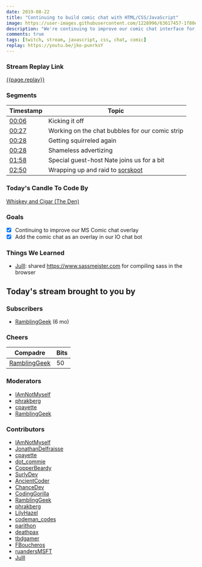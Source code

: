 ```yaml
---
date: 2019-08-22 
title: "Continuing to build comic chat with HTML/CSS/JavaScript"
image: https://user-images.githubusercontent.com/1228996/63617457-1f80e380-c5af-11e9-9fd0-6a116912fe60.png
description: "We're continuing to improve our comic chat interface for chat and actually adding it to our bot."
comments: true
tags: [twitch, stream, javascript, css, chat, comic]
replay: https://youtu.be/jko-punrksY
---
```


### Stream Replay Link

[{{page.replay}}]({{page.replay}})

<!--more-->

### Segments

| Timestamp | Topic
| ---       | ---
| [00:06]({{page.replay}}?t=417.51)     | Kicking it off                                                    |
| [00:27]({{page.replay}}?t=1625.404)   | Working on the chat bubbles for our comic strip                   |
| [00:28]({{page.replay}}?t=1684.701)   | Getting squirreled again                                          |
| [00:28]({{page.replay}}?t=1704.913)   | Shameless advertizing                                             |
| [01:58]({{page.replay}}?t=7080)       | Special guest-host Nate joins us for a bit                        |
| [02:50]({{page.replay}}?t=10258.642)  | Wrapping up and raid to [sorskoot](https://twitch.tv/sorskoot)    |

### Today's Candle To Code By

[Whiskey and Cigar (The Den)](https://amzn.to/30ttzO6)

### Goals

- [x] Continuing to improve our MS Comic chat overlay
- [x] Add the comic chat as an overlay in our IO chat bot

### Things We Learned

- [Julll](https://twitch.tv/julll): shared https://www.sassmeister.com for compiling sass in the browser

## Today's stream brought to you by

### Subscribers

- [RamblingGeek](https://twitch.tv/ramblinggeek) (6 mo)

### Cheers

| Compadre            | Bits        |
| ---                 | ---         |
| [RamblingGeek](https://twitch.tv/ramblinggeek) | 50 |

### Moderators

- [IAmNotMyself](https://twitch.tv/iamnotmyself)
- [phrakberg](https://twitch.tv/phrakberg)
- [cpayette](https://twitch.tv/cpayette)
- [RamblingGeek](https://twitch.tv/ramblinggeek)

### Contributors

- [IAmNotMyself](https://twitch.tv/iamnotmyself)
- [JonathanDelfraisse](https://twitch.tv/jonathandelfraisse)
- [cpayette](https://twitch.tv/cpayette)
- [dot_commie](https://twitch.tv/dot_commie)
- [CopperBeardy](https://twitch.tv/copperbeardy)
- [SurlyDev](https://twitch.tv/surlydev)
- [AncientCoder](https://twitch.tv/ancientcoder)
- [ChanceDev](https://twitch.tv/chancedev)
- [CodingGorilla](https://twitch.tv/codinggorilla)
- [RamblingGeek](https://twitch.tv/ramblinggeek)
- [phrakberg](https://twitch.tv/phrakberg)
- [LilyHazel](https://twitch.tv/lilyhazel)
- [codeman_codes](https://twitch.tv/codeman_codes)
- [parithon](https://twitch.tv/parithon)
- [deathpax](https://twitch.tv/deathpax)
- [tbdgamer](https://twitch.tv/tbdgamer)
- [FBoucheros](https://twitch.tv/fboucheros)
- [ruandersMSFT](https://twitch.tv/ruandersmsft)
- [Julll](https://twitch.tv/julll)

